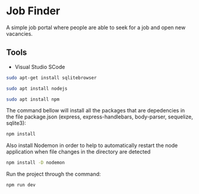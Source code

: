 # Job Finder
A simple job portal where people are able to seek for a job and open new vacancies. 

## Tools
* Visual Studio SCode

```sh
sudo apt-get install sqlitebrowser
```
```sh
sudo apt install nodejs
```
```sh
sudo apt install npm
```
The command bellow will install all the packages that are depedencies in the file package.json (express, express-handlebars, body-parser, sequelize, sqlite3):
```sh
npm install
```
Also install Nodemon in order to help to automatically restart the node application when file changes in the directory are detected
```sh
npm install -D nodemon
```

Run the project through the command:
```sh
npm run dev
```
